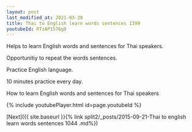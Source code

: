 ```yaml
---
layout: post
last_modified_at: 2021-03-29
title: Thai to English learn words sentences 1399 
youtubeId: RTzAP1576g0
---
```

 
 
Helps to learn English words and sentences for Thai speakers.

Opportunitiy to repeat the words sentences. 

Practice English language. 
 
10 minutes practice every day. 
 
How to learn English words and sentences for Thai speakers 
 
{% include youtubePlayer.html id=page.youtubeId %}
 
 
[Next]({{ site.baseurl }}{% link  split2/_posts/2015-09-21-Thai to english learn words sentences 1044 .md%})
 
